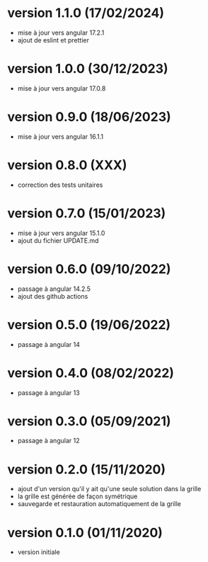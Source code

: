 # version 1.1.0 (17/02/2024)

- mise à jour vers angular 17.2.1
- ajout de eslint et prettier

# version 1.0.0 (30/12/2023)

- mise à jour vers angular 17.0.8

# version 0.9.0 (18/06/2023)

- mise à jour vers angular 16.1.1

# version 0.8.0 (XXX)

- correction des tests unitaires

# version 0.7.0 (15/01/2023)

- mise à jour vers angular 15.1.0
- ajout du fichier UPDATE.md

# version 0.6.0 (09/10/2022)

- passage à angular 14.2.5
- ajout des github actions

# version 0.5.0 (19/06/2022)

- passage à angular 14

# version 0.4.0 (08/02/2022)

- passage à angular 13

# version 0.3.0 (05/09/2021)

- passage à angular 12

# version 0.2.0 (15/11/2020)

- ajout d'un version qu'il y ait qu'une seule solution dans la grille
- la grille est générée de façon symétrique
- sauvegarde et restauration automatiquement de la grille

# version 0.1.0 (01/11/2020)

- version initiale
